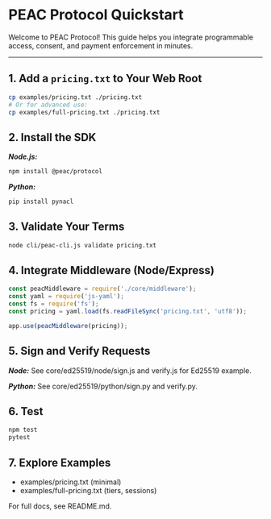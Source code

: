 # PEAC Protocol Quickstart

Welcome to PEAC Protocol! This guide helps you integrate programmable access, consent, and payment enforcement in minutes.

---

## 1. Add a `pricing.txt` to Your Web Root

```bash
cp examples/pricing.txt ./pricing.txt
# Or for advanced use:
cp examples/full-pricing.txt ./pricing.txt
```
## 2. Install the SDK

***Node.js:***

```bash
npm install @peac/protocol
```

***Python:***

```bash
pip install pynacl
```

## 3. Validate Your Terms

```bash
node cli/peac-cli.js validate pricing.txt
```

## 4. Integrate Middleware (Node/Express)

```js
const peacMiddleware = require('./core/middleware');
const yaml = require('js-yaml');
const fs = require('fs');
const pricing = yaml.load(fs.readFileSync('pricing.txt', 'utf8'));

app.use(peacMiddleware(pricing));
```

## 5. Sign and Verify Requests

***Node:***
See core/ed25519/node/sign.js and verify.js for Ed25519 example.

***Python:***
See core/ed25519/python/sign.py and verify.py.

## 6. Test
```bash
npm test
pytest
```

## 7. Explore Examples
- examples/pricing.txt (minimal)
- examples/full-pricing.txt (tiers, sessions)

For full docs, see README.md.

